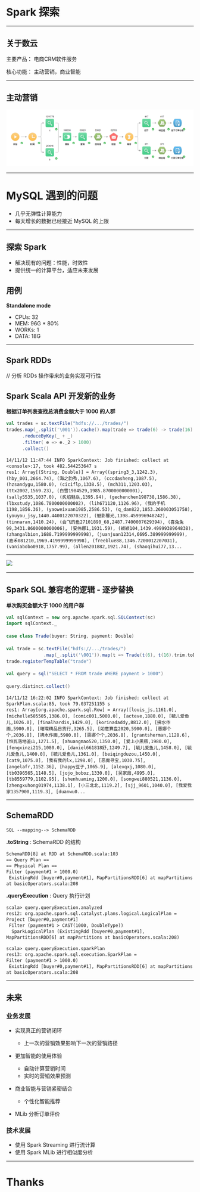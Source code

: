 # Spark 探索

---

## 关于数云

主要产品： 电商CRM软件服务

核心功能： 主动营销，商业智能

---

## 主动营销

![](https://raw.githubusercontent.com/aiyanbo/scala-meetup-2014-11-16/master/images/ccms-nodes.png)
<!-- 精准筛选用户 -> 确定营销内容 -> 选择营销渠道 -> 选择营销时间并执行 -> 获得响应数据 -> 生成效果报告 -->

---

# MySQL 遇到的问题

- 几乎无弹性计算能力
- 每天增长的数据已经接近 MySQL 的上限

---

## 探索 Spark

- 解决现有的问题：性能，时效性
- 提供统一的计算平台，适应未来发展

## 用例

**Standalone mode**

- CPUs: 32
- MEM: 96G * 80%
- WORKs: 1
- DATA: 18G

---

## Spark RDDs

// 分析 RDDs 操作带来的业务实现可行性

## Spark Scala API 开发新的业务

**根据订单列表查找总消费金额大于 1000 的人群**

```scala
val trades = sc.textFile("hdfs://.../trades/")
trades.map(_.split('\001')).cache().map(trade => trade(6) -> trade(16).trim.toDouble)
      .reduceByKey(_ + _)
      .filter( e => e._2 > 1000)
      .collect()
```

```
14/11/12 11:47:44 INFO SparkContext: Job finished: collect at <console>:17, took 482.544253647 s
res1: Array[(String, Double)] = Array((spring3_3,1242.3), (hby_001,2664.74), (海之韵秀,1067.6), (cccdasheng,1087.5), (hzsandygu,1580.0), (ciciflp,1338.5), (mch311,1203.03), (ttx2002,1569.23), (白雪1984529,1985.8700000000001), (sally5535,1037.0), (炙焰魅焱,1395.94), (gechenchen198738,1586.38), (lbxstudy,1086.7800000000002), (lih671120,1126.96), (我的手机1198,1856.36), (yaoweixuan1985,2586.53), (q_dan822,1853.260003051758), (youyou_jsy,1440.4400122070322), (魅影馨光,1398.459996948242), (tinnaran,1410.24), (会飞的鱼27101890_68,2487.7400007629394), (喜兔兔99,3431.8600000000006), (安伟娜1,1931.59), (颖颖104,1439.4999938964838), (zhangalbion,1688.7199999999998), (juanjuan12314,6695.389999999999), (嘉禾081210,1969.4199999999998), (freeblue88,1346.7200012207031), (vaniabobo0918,1757.99), (allen201882,1921.74), (shaoqihui77,13...
```

---

![](https://raw.githubusercontent.com/aiyanbo/databricks-spark-knowledge-base-zh-cn/master/images/reduce_by.png)

---

## Spark SQL 兼容老的逻辑 - 逐步替换

**单次购买金额大于 1000 的用户群**

```scala
val sqlContext = new org.apache.spark.sql.SQLContext(sc)
import sqlContext._

case class Trade(buyer: String, payment: Double)

val trade = sc.textFile("hdfs://.../trades/")
              .map(_.split('\001')).map(t => Trade(t(6), t(16).trim.toDouble))
trade.registerTempTable("trade")

val query = sql("SELECT * FROM trade WHERE payment > 1000")

query.distinct.collect()

```

```
14/11/12 16:22:02 INFO SparkContext: Job finished: collect at SparkPlan.scala:85, took 79.037251155 s
res1: Array[org.apache.spark.sql.Row] = Array([louis_js,1161.0], [michelle505505,1386.0], [comic001,5000.0], [acteve,1880.0], [毓儿爱鱼儿,1026.0], [finalhardis,1429.0], [korinadaddy,8812.0], [拂水作画,5900.0], [璀璨精品日货行,3265.5], [如意算盘2020,5900.0], [惠娜个个,2036.8], [拂水作画,5900.0], [惠娜个个,2036.8], [grantsherman,1128.6], [怕瓦落地釜山,1271.5], [ahuangmao520,1350.0], [爱上小黑瓶,1980.0], [fengxinzi215,1080.0], [daniel661818舒,1249.7], [毓儿爱鱼儿,1458.0], [毓儿爱鱼儿,1400.0], [毓儿爱鱼儿,1361.0], [beiqingduzou,1450.0], [cat9,1075.0], [我有我的lx,1298.0], [恶魔寻宝,1030.75], [angelafr,1152.36], [happy豆子,1065.9], [alexqxj,1080.0], [tb0396565,1148.5], [jojo_boboz,1330.0], [吴家鼎,4995.0], [tb8559779,1102.95], [shenhuaming,1200.0], [songwei880521,1136.0], [zhengxuhong01974,1138.1], [小三北北,1119.2], [sjj_9601,1040.0], [我爱我家1357900,1119.3], [duanwu0...
```

---

## SchemaRDD

```
SQL --mapping--> SchemaRDD
```

**.toString** : SchemaRDD 的结构

```
SchemaRDD[8] at RDD at SchemaRDD.scala:103
== Query Plan ==
== Physical Plan ==
Filter (payment#1 > 1000.0)
 ExistingRdd [buyer#0,payment#1], MapPartitionsRDD[6] at mapPartitions at basicOperators.scala:208
```

**.queryExecution** : Query 执行计划

```
scala> query.queryExecution.analyzed
res12: org.apache.spark.sql.catalyst.plans.logical.LogicalPlan = 
Project [buyer#0,payment#1]
 Filter (payment#1 > CAST(1000, DoubleType))
  SparkLogicalPlan (ExistingRdd [buyer#0,payment#1], MapPartitionsRDD[6] at mapPartitions at basicOperators.scala:208)
```

```
scala> query.queryExecution.sparkPlan
res13: org.apache.spark.sql.execution.SparkPlan = 
Filter (payment#1 > 1000.0)
 ExistingRdd [buyer#0,payment#1], MapPartitionsRDD[6] at mapPartitions at basicOperators.scala:208
```

---

## 未来

### 业务发展

- 实现真正的营销闭环
  
  * 上一次的营销效果影响下一次的营销路径

- 更加智能的使用体验

  * 自动计算营销时间
  * 实时的营销效果预测

- 商业智能与营销紧密结合

  * 个性化智能推荐

- MLib 分析订单评价

### 技术发展

- 使用 Spark Streaming 进行流计算
- 使用 Spark MLib 进行相似度分析

---

# Thanks
